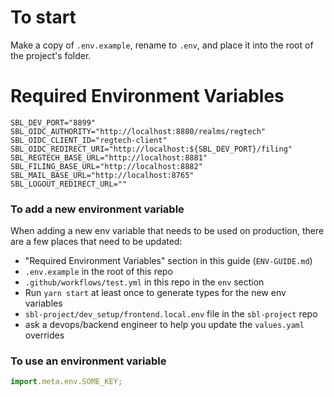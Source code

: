 # To start

Make a copy of `.env.example`, rename to `.env`, and place it into the root of the project's folder.

# Required Environment Variables

```env
SBL_DEV_PORT="8899"
SBL_OIDC_AUTHORITY="http://localhost:8880/realms/regtech"
SBL_OIDC_CLIENT_ID="regtech-client"
SBL_OIDC_REDIRECT_URI="http://localhost:${SBL_DEV_PORT}/filing"
SBL_REGTECH_BASE_URL="http://localhost:8881"
SBL_FILING_BASE_URL="http://localhost:8882"
SBL_MAIL_BASE_URL="http://localhost:8765"
SBL_LOGOUT_REDIRECT_URL=""
```

### To add a new environment variable

When adding a new env variable that needs to be used on production, there are a few places that need to be updated:

- "Required Environment Variables" section in this guide (`ENV-GUIDE.md`)
- `.env.example` in the root of this repo
- `.github/workflows/test.yml` in this repo in the `env` section
- Run `yarn start` at least once to generate types for the new env variables
- `sbl-project/dev_setup/frontend.local.env` file in the `sbl-project` repo
- ask a devops/backend engineer to help you update the `values.yaml` overrides

### To use an environment variable

```js
import.meta.env.SOME_KEY;
```
